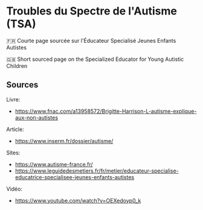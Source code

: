 # Troubles du Spectre de l'Autisme (TSA)

🇫🇷 Courte page sourcée sur l'Éducateur Specialisé Jeunes Enfants Autistes

🇬🇧 Short sourced page on the Specialized Educator for Young Autistic Children

## Sources
Livre:
- https://www.fnac.com/a13958572/Brigitte-Harrison-L-autisme-explique-aux-non-autistes

Article:
- https://www.inserm.fr/dossier/autisme/

Sites:
- https://www.autisme-france.fr/
- https://www.leguidedesmetiers.fr/fr/metier/educateur-specialise-educatrice-specialisee-jeunes-enfants-autistes

Vidéo:
- https://www.youtube.com/watch?v=OEXedoyp0_k
